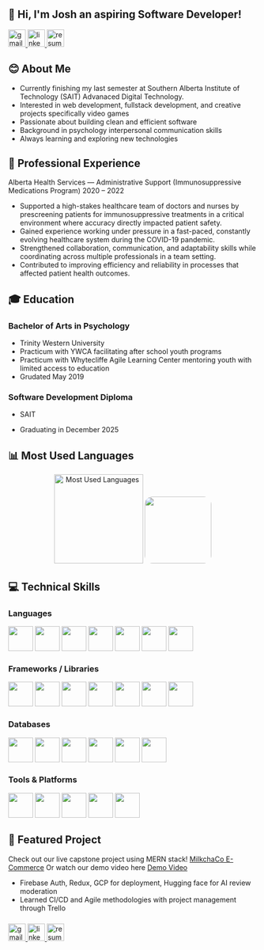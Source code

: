 <h2 align="left">👋 Hi, I'm Josh an aspiring Software Developer!</h2>

<div align="left">
  <a href="mailto:jlouie.louie@gmail.com">
  <img src="https://img.shields.io/static/v1?message=Gmail&logo=gmail&label=&color=D14836&logoColor=white&labelColor=&style=for-the-badge" height="35" alt="gmail logo" />
  </a>
  <a href="https://www.linkedin.com/in/josh-louie-a44aa43b/"> 
  <img src="https://img.shields.io/static/v1?message=LinkedIn&logo=linkedin&label=&color=0077B5&logoColor=white&labelColor=&style=for-the-badge" height="35" alt="linkedin logo"  />
  </a>
  <a href="https://joshualoui.github.io/joshualoui/JoshuaLouieResume2025.pdf">
      <img src="https://img.shields.io/static/v1?message=Resume&logo=adobeacrobatreader&label=&color=0A66C2&logoColor=white&labelColor=&style=for-the-badge" height="35" alt="resume logo" />
  </a>
</div>

## 😊 About Me  

- Currently finishing my last semester at Southern Alberta Institute of Technology (SAIT) Advanaced Digital Technology.
- Interested in web development, fullstack development, and creative projects specifically video games 
- Passionate about building clean and efficient software 
- Background in psychology interpersonal communication skills
- Always learning and exploring new technologies  

## 👔 Professional Experience  

Alberta Health Services — Administrative Support (Immunosuppressive Medications Program)
2020 – 2022
- Supported a high-stakes healthcare team of doctors and nurses by prescreening patients for immunosuppressive treatments in a critical environment where accuracy directly impacted patient safety.
- Gained experience working under pressure in a fast-paced, constantly evolving healthcare system during the COVID-19 pandemic.
- Strengthened collaboration, communication, and adaptability skills while coordinating across multiple professionals in a team setting.
- Contributed to improving efficiency and reliability in processes that affected patient health outcomes.

## 🎓 Education  

### Bachelor of Arts in Psychology 
- Trinity Western University
- Practicum with YWCA facilitating after school youth programs
- Practicum with Whytecliffe Agile Learning Center mentoring youth with limited access to education 
- Grudated May 2019
### Software Development Diploma
- SAIT

- Graduating in December 2025

## 📊 Most Used Languages

<div align="center">
  <img src="https://github-readme-stats.vercel.app/api/top-langs/?username=joshualoui&layout=compact&theme=radical" alt="Most Used Languages" height="180"/>
<img style="border-radius:16px;" src="https://i.pinimg.com/originals/f0/f0/d9/f0f0d932d6e39c7af5aa305cbd8da735.gif"  height="135" />
</div>

## 💻 Technical Skills 

### Languages  
<p>
  <img src="https://cdn.jsdelivr.net/gh/devicons/devicon/icons/java/java-original.svg" width="50" height="50"/>
  <img src="https://cdn.jsdelivr.net/gh/devicons/devicon/icons/csharp/csharp-original.svg" width="50" height="50"/>
  <img src="https://cdn.jsdelivr.net/gh/devicons/devicon/icons/python/python-original.svg" width="50" height="50"/>
  <img src="https://cdn.jsdelivr.net/gh/devicons/devicon/icons/javascript/javascript-original.svg" width="50" height="50"/>
  <img src="https://cdn.jsdelivr.net/gh/devicons/devicon/icons/typescript/typescript-original.svg" width="50" height="50"/>
  <img src="https://cdn.jsdelivr.net/gh/devicons/devicon/icons/html5/html5-original.svg" width="50" height="50"/>
  <img src="https://cdn.jsdelivr.net/gh/devicons/devicon/icons/css3/css3-original.svg" width="50" height="50"/>
</p>

### Frameworks / Libraries  
<p>
  <img src="https://cdn.jsdelivr.net/gh/devicons/devicon/icons/react/react-original.svg" width="50" height="50"/>
  <img src="https://cdn.jsdelivr.net/gh/devicons/devicon/icons/nextjs/nextjs-original.svg" width="50" height="50"/>
  <img src="https://cdn.jsdelivr.net/gh/devicons/devicon/icons/nodejs/nodejs-original.svg" width="50" height="50"/>
  <img src="https://encrypted-tbn0.gstatic.com/images?q=tbn:ANd9GcT4T1YOdxe--UDu6VlEaqifJFs_dIXyiJUM0A&s" width="50" height="50"/>
  <img src="https://cdn.jsdelivr.net/gh/devicons/devicon/icons/dot-net/dot-net-original.svg" width="50" height="50"/>
  <img src="https://upload.wikimedia.org/wikipedia/commons/thumb/d/d5/Tailwind_CSS_Logo.svg/1200px-Tailwind_CSS_Logo.svg.png" width="50" height="50"/>
  <img src="https://www.vectorlogo.zone/logos/firebase/firebase-icon.svg" width="50" height="50"/>
</p>

### Databases  
<p>
  <img src="https://cdn.jsdelivr.net/gh/devicons/devicon/icons/mysql/mysql-original.svg" width="50" height="50"/>
  <img src="https://cdn.iconscout.com/icon/free/png-256/free-mongodb-icon-svg-png-download-1175138.png" width="50" height="50"/>
  <img src="https://cdn.jsdelivr.net/gh/devicons/devicon/icons/postgresql/postgresql-original.svg" width="50" height="50"/>
  <img src="https://cdn.jsdelivr.net/gh/devicons/devicon/icons/oracle/oracle-original.svg" width="50" height="50"/>
  <img src="https://www.vectorlogo.zone/logos/supabase/supabase-icon.svg" width="50" height="50"/>
  <img src="https://www.vectorlogo.zone/logos/firebase/firebase-icon.svg" width="50" height="50"/>
</p>

### Tools & Platforms  
<p>
  <img src="https://cdn.jsdelivr.net/gh/devicons/devicon/icons/git/git-original.svg" width="50" height="50"/>
  <img src="https://cdn.jsdelivr.net/gh/devicons/devicon/icons/docker/docker-original.svg" width="50" height="50"/>
  <img src="https://cdn.jsdelivr.net/gh/devicons/devicon/icons/googlecloud/googlecloud-original.svg" width="50" height="50"/>
  <img src="https://1000logos.net/wp-content/uploads/2024/08/Vercel-Logo.jpg" width="50" height="50"/>
  <img src="https://cdn.jsdelivr.net/gh/devicons/devicon/icons/azure/azure-original.svg" width="50" height="50"/>
</p>


## 🔨 Featured Project  

Check out our live capstone project using MERN stack! <a href="https://milkcha.shop"> MilkchaCo E-Commerce</a>
Or watch our demo video here <a href="https://photos.google.com/share/AF1QipNWqsYgv6128DhYwloDimxdZPMP5jSXZcJ6zh1XPr89uDzLk8OXGM2g2U3KB3V7jQ/photo/AF1QipMDsFjumnoAQkvX5zkf7HgI95KSWL5weFxN1of5?key=dDhZWGN0OHpUb0thUkw1MHhWaXhkRDhwbExGUG1n">Demo Video </a> 
- Firebase Auth, Redux, GCP for deployment, Hugging face for AI review moderation
- Learned CI/CD and Agile methodologies with project management through Trello

###

<div align="left">
  <a href="mailto:jlouie.louie@gmail.com">
  <img src="https://img.shields.io/static/v1?message=Gmail&logo=gmail&label=&color=D14836&logoColor=white&labelColor=&style=for-the-badge" height="35" alt="gmail logo" />
  </a>
  <a href="https://www.linkedin.com/in/josh-louie-a44aa43b/"> 
  <img src="https://img.shields.io/static/v1?message=LinkedIn&logo=linkedin&label=&color=0077B5&logoColor=white&labelColor=&style=for-the-badge" height="35" alt="linkedin logo"  />
  </a>
  <a href="https://joshualoui.github.io/joshualoui/JoshuaLouieResume2025.pdf">
  <img src="https://img.shields.io/static/v1?message=Resume&logo=adobeacrobatreader&label=&color=0A66C2&logoColor=white&labelColor=&style=for-the-badge" height="35" alt="resume logo" />
  </a>
</div>

###

<br clear="both">
